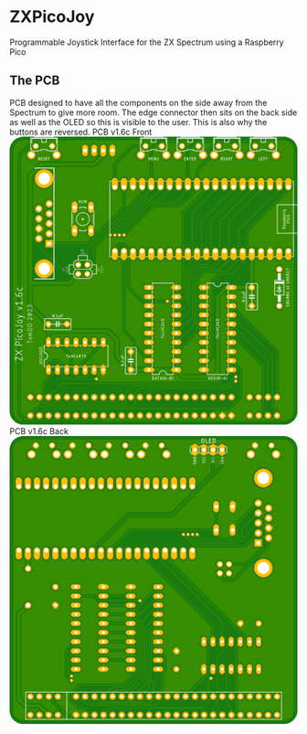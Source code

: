 # ZXPicoJoy
Programmable Joystick Interface for the ZX Spectrum using a Raspberry Pico

## The PCB
PCB designed to have all the components on the side away from the Spectrum to give more room. The edge connector then sits on the back side as well as the OLED so this is visible to the user. This is also why the buttons are reversed. 
PCB v1.6c Front
![image](.//images/zxpiocojoy_v1.6c.png "PCB Front")
PCB v1.6c Back
![image](.//images/zxpiocojoy_v1.6c_back.png "PCB Back")
